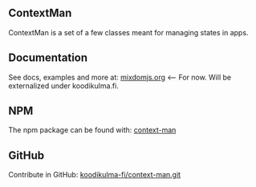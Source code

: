 ## ContextMan

ContextMan is a set of a few classes meant for managing states in apps.

## Documentation

See docs, examples and more at: [mixdomjs.org](https://mixdomjs.org)
<-- For now. Will be externalized under koodikulma.fi.

## NPM

The npm package can be found with: [context-man](https://www.npmjs.com/package/context-man)

## GitHub

Contribute in GitHub: [koodikulma-fi/context-man.git](https://github.com/koodikulma-fi/ContextMan.git)
